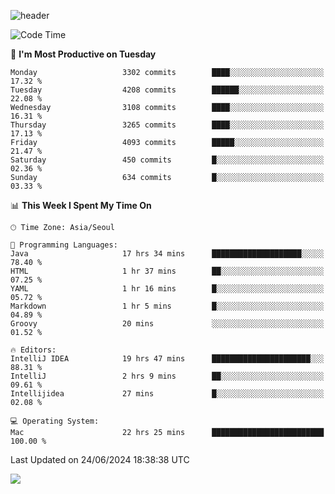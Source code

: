 ![header](https://capsule-render.vercel.app/api?type=Egg&color=timeAuto&height=300&section=header&text=PoPo&fontSize=90&animation=fadeIn)

  <!--START_SECTION:waka-->
![Code Time](http://img.shields.io/badge/Code%20Time-1%2C723%20hrs%2044%20mins-blue)

📅 **I'm Most Productive on Tuesday** 

```text
Monday                   3302 commits        ████░░░░░░░░░░░░░░░░░░░░░   17.32 % 
Tuesday                  4208 commits        ██████░░░░░░░░░░░░░░░░░░░   22.08 % 
Wednesday                3108 commits        ████░░░░░░░░░░░░░░░░░░░░░   16.31 % 
Thursday                 3265 commits        ████░░░░░░░░░░░░░░░░░░░░░   17.13 % 
Friday                   4093 commits        █████░░░░░░░░░░░░░░░░░░░░   21.47 % 
Saturday                 450 commits         █░░░░░░░░░░░░░░░░░░░░░░░░   02.36 % 
Sunday                   634 commits         █░░░░░░░░░░░░░░░░░░░░░░░░   03.33 % 
```


📊 **This Week I Spent My Time On** 

```text
🕑︎ Time Zone: Asia/Seoul

💬 Programming Languages: 
Java                     17 hrs 34 mins      ████████████████████░░░░░   78.40 % 
HTML                     1 hr 37 mins        ██░░░░░░░░░░░░░░░░░░░░░░░   07.25 % 
YAML                     1 hr 16 mins        █░░░░░░░░░░░░░░░░░░░░░░░░   05.72 % 
Markdown                 1 hr 5 mins         █░░░░░░░░░░░░░░░░░░░░░░░░   04.89 % 
Groovy                   20 mins             ░░░░░░░░░░░░░░░░░░░░░░░░░   01.52 % 

🔥 Editors: 
IntelliJ IDEA            19 hrs 47 mins      ██████████████████████░░░   88.31 % 
IntelliJ                 2 hrs 9 mins        ██░░░░░░░░░░░░░░░░░░░░░░░   09.61 % 
Intellijidea             27 mins             █░░░░░░░░░░░░░░░░░░░░░░░░   02.08 % 

💻 Operating System: 
Mac                      22 hrs 25 mins      █████████████████████████   100.00 % 
```


 Last Updated on 24/06/2024 18:38:38 UTC
<!--END_SECTION:waka-->



<img src="https://capsule-render.vercel.app/api?type=Egg&color=timeAuto&height=300&section=footer&text=PoPo&fontSize=90&animation=fadeIn&reversal=true" />
